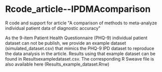 # Rcode_article--IPDMAcomparison
R code and support for article "A comparison of methods to meta-analyze individual patient data of diagnostic accuracy"

As the 9-item Patient Health Questionnaire (PHQ-9) individual patient dataset can not be publish, we provide an example dataset (simulated\_dataset.csv) that mimics the PHQ-9 IPD dataset to reproduce the data analysis in the article. Results using that example dataset can be found in Resultsexampledataset.csv. The corresponding R Sweave file is also available here (Results\_example\_dataset.Rnw)
